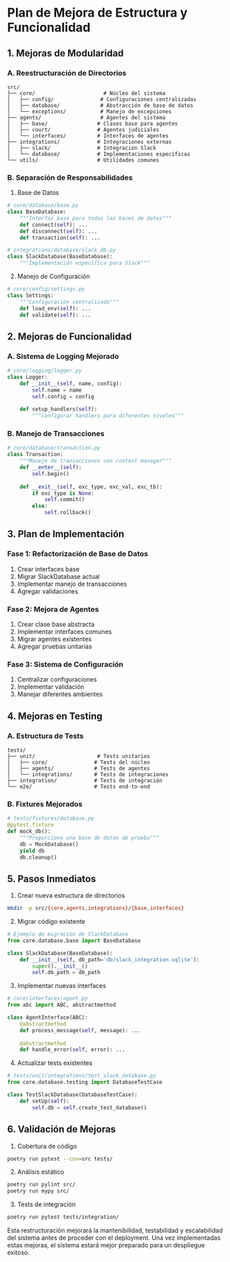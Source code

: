 # Plan de Mejora de Estructura y Funcionalidad

## 1. Mejoras de Modularidad

### A. Reestructuración de Directorios

```
src/
├── core/                      # Núcleo del sistema
│   ├── config/               # Configuraciones centralizadas
│   ├── database/             # Abstracción de base de datos
│   └── exceptions/           # Manejo de excepciones
├── agents/                   # Agentes del sistema
│   ├── base/                # Clases base para agentes
│   ├── court/               # Agentes judiciales
│   └── interfaces/          # Interfaces de agentes
├── integrations/            # Integraciones externas
│   ├── slack/               # Integración Slack
│   └── database/            # Implementaciones específicas
└── utils/                   # Utilidades comunes
```

### B. Separación de Responsabilidades

1. Base de Datos

```python
# core/database/base.py
class BaseDatabase:
    """Interfaz base para todas las bases de datos"""
    def connect(self): ...
    def disconnect(self): ...
    def transaction(self): ...

# integrations/database/slack_db.py
class SlackDatabase(BaseDatabase):
    """Implementación específica para Slack"""
```

2. Manejo de Configuración

```python
# core/config/settings.py
class Settings:
    """Configuración centralizada"""
    def load_env(self): ...
    def validate(self): ...
```

## 2. Mejoras de Funcionalidad

### A. Sistema de Logging Mejorado

```python
# core/logging/logger.py
class Logger:
    def __init__(self, name, config):
        self.name = name
        self.config = config
    
    def setup_handlers(self):
        """Configurar handlers para diferentes niveles"""
```

### B. Manejo de Transacciones

```python
# core/database/transaction.py
class Transaction:
    """Manejo de transacciones con context manager"""
    def __enter__(self):
        self.begin()
    
    def __exit__(self, exc_type, exc_val, exc_tb):
        if exc_type is None:
            self.commit()
        else:
            self.rollback()
```

## 3. Plan de Implementación

### Fase 1: Refactorización de Base de Datos

1. Crear interfaces base
2. Migrar SlackDatabase actual
3. Implementar manejo de transacciones
4. Agregar validaciones

### Fase 2: Mejora de Agentes

1. Crear clase base abstracta
2. Implementar interfaces comunes
3. Migrar agentes existentes
4. Agregar pruebas unitarias

### Fase 3: Sistema de Configuración

1. Centralizar configuraciones
2. Implementar validación
3. Manejar diferentes ambientes

## 4. Mejoras en Testing

### A. Estructura de Tests

```
tests/
├── unit/                    # Tests unitarios
│   ├── core/               # Tests del núcleo
│   ├── agents/             # Tests de agentes
│   └── integrations/       # Tests de integraciones
├── integration/            # Tests de integración
└── e2e/                    # Tests end-to-end
```

### B. Fixtures Mejorados

```python
# tests/fixtures/database.py
@pytest.fixture
def mock_db():
    """Proporciona una base de datos de prueba"""
    db = MockDatabase()
    yield db
    db.cleanup()
```

## 5. Pasos Inmediatos

1. Crear nueva estructura de directorios

```bash
mkdir -p src/{core,agents,integrations}/{base,interfaces}
```

2. Migrar código existente

```python
# Ejemplo de migración de SlackDatabase
from core.database.base import BaseDatabase

class SlackDatabase(BaseDatabase):
    def __init__(self, db_path='db/slack_integration.sqlite'):
        super().__init__()
        self.db_path = db_path
```

3. Implementar nuevas interfaces

```python
# core/interfaces/agent.py
from abc import ABC, abstractmethod

class AgentInterface(ABC):
    @abstractmethod
    def process_message(self, message): ...
    
    @abstractmethod
    def handle_error(self, error): ...
```

4. Actualizar tests existentes

```python
# tests/unit/integrations/test_slack_database.py
from core.database.testing import DatabaseTestCase

class TestSlackDatabase(DatabaseTestCase):
    def setUp(self):
        self.db = self.create_test_database()
```

## 6. Validación de Mejoras

1. Cobertura de código

```bash
poetry run pytest --cov=src tests/
```

2. Análisis estático

```bash
poetry run pylint src/
poetry run mypy src/
```

3. Tests de integración

```bash
poetry run pytest tests/integration/
```

Esta restructuración mejorará la mantenibilidad, testabilidad y escalabilidad del sistema antes de proceder con el deployment. Una vez implementadas estas mejoras, el sistema estará mejor preparado para un despliegue exitoso.
